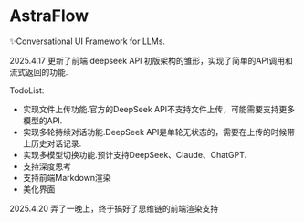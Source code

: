 # AstraFlow
✨Conversational UI Framework for LLMs.

2025.4.17 更新了前端 deepseek API 初版架构的雏形，实现了简单的API调用和流式返回的功能.

TodoList:
- 实现文件上传功能.官方的DeepSeek API不支持文件上传，可能需要支持更多模型的API.
- 实现多轮持续对话功能.DeepSeek API是单轮无状态的，需要在上传的时候带上历史对话记录.
- 实现多模型切换功能.预计支持DeepSeek、Claude、ChatGPT.
- 支持深度思考
- 支持前端Markdown渲染
- 美化界面

2025.4.20 弄了一晚上，终于搞好了思维链的前端渲染支持